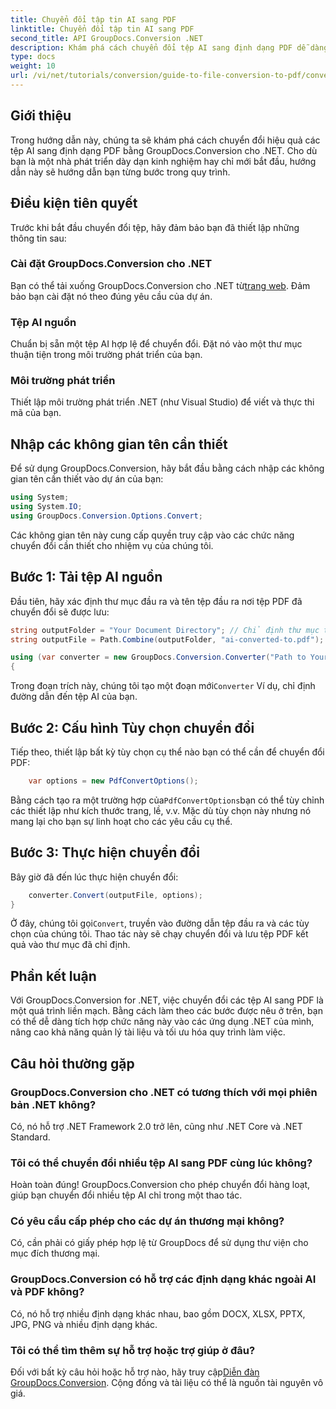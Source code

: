 ```yaml
---
title: Chuyển đổi tập tin AI sang PDF
linktitle: Chuyển đổi tập tin AI sang PDF
second_title: API GroupDocs.Conversion .NET
description: Khám phá cách chuyển đổi tệp AI sang định dạng PDF dễ dàng bằng GroupDocs.Conversion cho .NET. Hướng dẫn này hướng dẫn bạn qua quá trình cài đặt, thiết lập mã và chuyển đổi.
type: docs
weight: 10
url: /vi/net/tutorials/conversion/guide-to-file-conversion-to-pdf/converting-ai-to-pdf/
---
```

## Giới thiệu

Trong hướng dẫn này, chúng ta sẽ khám phá cách chuyển đổi hiệu quả các tệp AI sang định dạng PDF bằng GroupDocs.Conversion cho .NET. Cho dù bạn là một nhà phát triển dày dạn kinh nghiệm hay chỉ mới bắt đầu, hướng dẫn này sẽ hướng dẫn bạn từng bước trong quy trình.

## Điều kiện tiên quyết

Trước khi bắt đầu chuyển đổi tệp, hãy đảm bảo bạn đã thiết lập những thông tin sau:

### Cài đặt GroupDocs.Conversion cho .NET

Bạn có thể tải xuống GroupDocs.Conversion cho .NET từ[trang web](https://releases.groupdocs.com/conversion/net/). Đảm bảo bạn cài đặt nó theo đúng yêu cầu của dự án.

### Tệp AI nguồn

Chuẩn bị sẵn một tệp AI hợp lệ để chuyển đổi. Đặt nó vào một thư mục thuận tiện trong môi trường phát triển của bạn.

### Môi trường phát triển

Thiết lập môi trường phát triển .NET (như Visual Studio) để viết và thực thi mã của bạn.

## Nhập các không gian tên cần thiết

Để sử dụng GroupDocs.Conversion, hãy bắt đầu bằng cách nhập các không gian tên cần thiết vào dự án của bạn:

```csharp
using System;
using System.IO;
using GroupDocs.Conversion.Options.Convert;
```
Các không gian tên này cung cấp quyền truy cập vào các chức năng chuyển đổi cần thiết cho nhiệm vụ của chúng tôi.

## Bước 1: Tải tệp AI nguồn

Đầu tiên, hãy xác định thư mục đầu ra và tên tệp đầu ra nơi tệp PDF đã chuyển đổi sẽ được lưu:

```csharp
string outputFolder = "Your Document Directory"; // Chỉ định thư mục tài liệu của bạn ở đây
string outputFile = Path.Combine(outputFolder, "ai-converted-to.pdf");

using (var converter = new GroupDocs.Conversion.Converter("Path to Your AI File"))
{
```

 Trong đoạn trích này, chúng tôi tạo một đoạn mới`Converter` Ví dụ, chỉ định đường dẫn đến tệp AI của bạn.

## Bước 2: Cấu hình Tùy chọn chuyển đổi

Tiếp theo, thiết lập bất kỳ tùy chọn cụ thể nào bạn có thể cần để chuyển đổi PDF:

```csharp
    var options = new PdfConvertOptions();
```
 Bằng cách tạo ra một trường hợp của`PdfConvertOptions`bạn có thể tùy chỉnh các thiết lập như kích thước trang, lề, v.v. Mặc dù tùy chọn này nhưng nó mang lại cho bạn sự linh hoạt cho các yêu cầu cụ thể.

## Bước 3: Thực hiện chuyển đổi

Bây giờ đã đến lúc thực hiện chuyển đổi:

```csharp
    converter.Convert(outputFile, options);
}
```
 Ở đây, chúng tôi gọi`Convert`, truyền vào đường dẫn tệp đầu ra và các tùy chọn của chúng tôi. Thao tác này sẽ chạy chuyển đổi và lưu tệp PDF kết quả vào thư mục đã chỉ định.

## Phần kết luận

Với GroupDocs.Conversion for .NET, việc chuyển đổi các tệp AI sang PDF là một quá trình liền mạch. Bằng cách làm theo các bước được nêu ở trên, bạn có thể dễ dàng tích hợp chức năng này vào các ứng dụng .NET của mình, nâng cao khả năng quản lý tài liệu và tối ưu hóa quy trình làm việc.

## Câu hỏi thường gặp

### GroupDocs.Conversion cho .NET có tương thích với mọi phiên bản .NET không?

Có, nó hỗ trợ .NET Framework 2.0 trở lên, cũng như .NET Core và .NET Standard.

### Tôi có thể chuyển đổi nhiều tệp AI sang PDF cùng lúc không?

Hoàn toàn đúng! GroupDocs.Conversion cho phép chuyển đổi hàng loạt, giúp bạn chuyển đổi nhiều tệp AI chỉ trong một thao tác.

### Có yêu cầu cấp phép cho các dự án thương mại không?

Có, cần phải có giấy phép hợp lệ từ GroupDocs để sử dụng thư viện cho mục đích thương mại.

### GroupDocs.Conversion có hỗ trợ các định dạng khác ngoài AI và PDF không?

Có, nó hỗ trợ nhiều định dạng khác nhau, bao gồm DOCX, XLSX, PPTX, JPG, PNG và nhiều định dạng khác.

### Tôi có thể tìm thêm sự hỗ trợ hoặc trợ giúp ở đâu?

 Đối với bất kỳ câu hỏi hoặc hỗ trợ nào, hãy truy cập[Diễn đàn GroupDocs.Conversion](https://forum.groupdocs.com/c/conversion/11). Cộng đồng và tài liệu có thể là nguồn tài nguyên vô giá.